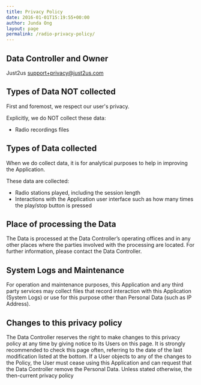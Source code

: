 ```yaml
---
title: Privacy Policy
date: 2016-01-01T15:19:55+00:00
author: Junda Ong
layout: page
permalink: /radio-privacy-policy/
---
```


## Data Controller and Owner

Just2us
support+privacy@just2us.com


## Types of Data NOT collected

First and foremost, we respect our user's privacy.

Explicitly, we do NOT collect these data:

- Radio recordings files


## Types of Data collected

When we do collect data, it is for analytical purposes to help in improving the Application.

These data are collected:

- Radio stations played, including the session length
- Interactions with the Application user interface such as how many times the play/stop button is pressed


## Place of processing the Data

The Data is processed at the Data Controller’s operating offices and in any other places where the parties involved with the processing are located. For further information, please contact the Data Controller.


## System Logs and Maintenance

For operation and maintenance purposes, this Application and any third party services may collect files that record interaction with this Application (System Logs) or use for this purpose other than Personal Data (such as IP Address).


## Changes to this privacy policy

The Data Controller reserves the right to make changes to this privacy policy at any time by giving notice to its Users on this page. It is strongly recommended to check this page often, referring to the date of the last modification listed at the bottom. If a User objects to any of the changes to the Policy, the User must cease using this Application and can request that the Data Controller remove the Personal Data. Unless stated otherwise, the then-current privacy policy
